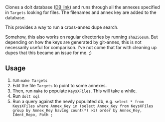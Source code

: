 Clones a dolt database ([DB link](https://www.dolthub.com/repositories/robertmueller2/Scratch-Tables)) and runs through all the annexes specified in `Targets` looking for files. The filenames and annex key are added to the database.  
  
This provides a way to run a cross-annex dupe search.  

Somehow, this also works on regular directories by running `sha256sum`. But depending on how the keys are generated by git-annex, this is not necessarily useful for comparison. I've not come that far with cleaning up dupes that this became an issue for me. ;) 

Usage
--
1. run `make Targets`
2. Edit the file `Targets` to point to some annexes.
3. Then, run `make` to populate `KeysXFiles`. This will take a while.
4. Run `dolt sql`
5. Run a query against the newly populated db, e.g. `select * from KeysXFiles where Annex_Key in (select Annex_Key from KeysXFiles group by Annex_Key having count(*) >1) order by Annex_Key, Ident_Repo, Path ;`

 
